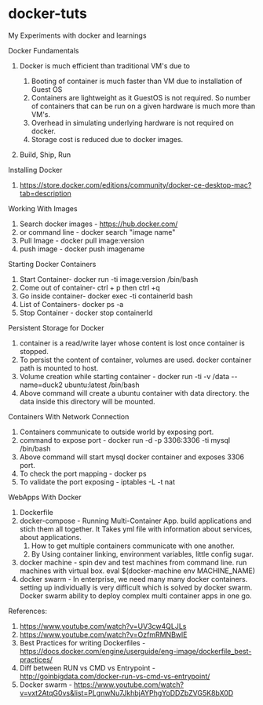 # docker-tuts
My Experiments with docker and learnings


Docker Fundamentals
1. Docker is much efficient than traditional VM's due to
	1. Booting of container is much faster than VM due to installation of Guest OS
	2. Containers are lightweight as it GuestOS is not required. So number of containers that can be run on a given hardware is much more than VM's.
	3. Overhead in simulating underlying hardware is not required on docker.
	4. Storage cost is reduced due to docker images.

2. Build, Ship, Run
	
	
Installing Docker
1. https://store.docker.com/editions/community/docker-ce-desktop-mac?tab=description

Working With Images
1. Search docker images - https://hub.docker.com/
2. or command line - docker search "image name"
3. Pull Image - docker pull image:version
4. push image - docker push imagename

Starting Docker Containers
1. Start Container-  docker run -ti image:version /bin/bash
2. Come out of container- ctrl + p then ctrl +q
3. Go inside container- docker exec -ti containerId bash
4. List of Containers- docker ps -a
5. Stop Container - docker stop containerId


Persistent Storage for Docker
1. container is a read/write layer whose content is lost once container is stopped.
2. To persist the content of container, volumes are used. docker container path is mounted to host.
3. Volume creation while starting container - docker run -ti -v /data --name=duck2 ubuntu:latest /bin/bash
4. Above command will create a ubuntu container with data directory. the data inside this directory will be mounted.

Containers With Network Connection
1. Containers communicate to outside world by exposing port.
2. command to expose port - docker run -d -p 3306:3306 -ti mysql /bin/bash
3. Above command will start mysql docker container and exposes 3306 port.
4. To check the port mapping - docker ps 
5. To validate the port exposing - iptables -L -t nat


WebApps With Docker
1. Dockerfile
2. docker-compose - Running Multi-Container App. build applications and stich them all together. It Takes yml file with information about services, about applications.
	1. How to get multiple containers communicate with one another.
	2. By Using container linking, environment variables, little config sugar.	
3. docker machine - spin dev and test machines from command line. run machines with virtual box. eval $(docker-machine env MACHINE_NAME)
4.  docker swarm - In enterprise, we need many many docker containers. setting up individually is very difficult which is solved by docker swarm. Docker swarm ability to deploy complex multi container apps in one go.


References:
1. https://www.youtube.com/watch?v=UV3cw4QLJLs
2. https://www.youtube.com/watch?v=OzfmRMNBwlE
3. Best Practices for writing Dockerfiles - https://docs.docker.com/engine/userguide/eng-image/dockerfile_best-practices/
4. Diff between RUN vs CMD vs Entrypoint - http://goinbigdata.com/docker-run-vs-cmd-vs-entrypoint/
5. Docker swarm - https://www.youtube.com/watch?v=vxt2AtqG0vs&list=PLgnwNu7JkhbjAYPhgYoDDZbZVG5K8bX0D
